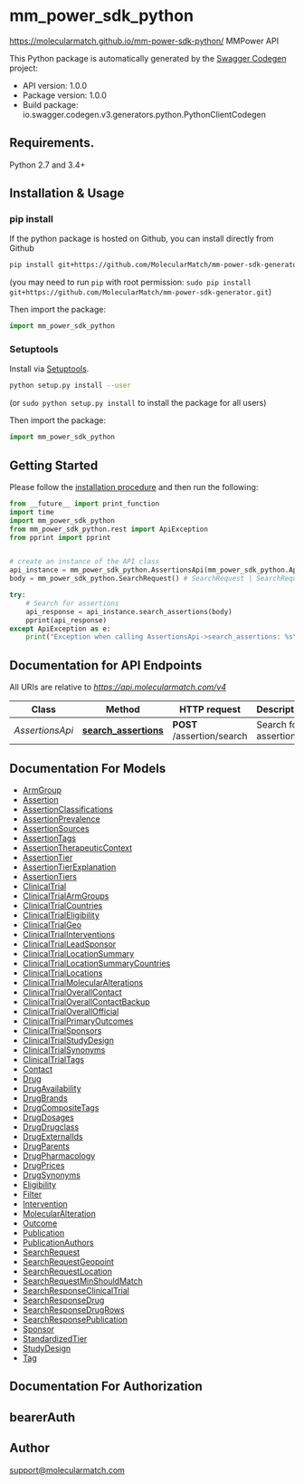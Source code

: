 # mm_power_sdk_python
https://molecularmatch.github.io/mm-power-sdk-python/
MMPower API

This Python package is automatically generated by the [Swagger Codegen](https://github.com/swagger-api/swagger-codegen) project:

- API version: 1.0.0
- Package version: 1.0.0
- Build package: io.swagger.codegen.v3.generators.python.PythonClientCodegen

## Requirements.

Python 2.7 and 3.4+

## Installation & Usage
### pip install

If the python package is hosted on Github, you can install directly from Github

```sh
pip install git+https://github.com/MolecularMatch/mm-power-sdk-generator.git
```
(you may need to run `pip` with root permission: `sudo pip install git+https://github.com/MolecularMatch/mm-power-sdk-generator.git`)

Then import the package:
```python
import mm_power_sdk_python 
```

### Setuptools

Install via [Setuptools](http://pypi.python.org/pypi/setuptools).

```sh
python setup.py install --user
```
(or `sudo python setup.py install` to install the package for all users)

Then import the package:
```python
import mm_power_sdk_python
```

## Getting Started

Please follow the [installation procedure](#installation--usage) and then run the following:

```python
from __future__ import print_function
import time
import mm_power_sdk_python
from mm_power_sdk_python.rest import ApiException
from pprint import pprint


# create an instance of the API class
api_instance = mm_power_sdk_python.AssertionsApi(mm_power_sdk_python.ApiClient(configuration))
body = mm_power_sdk_python.SearchRequest() # SearchRequest | SearchRequest object to send to MolecularMatch for processing

try:
    # Search for assertions
    api_response = api_instance.search_assertions(body)
    pprint(api_response)
except ApiException as e:
    print("Exception when calling AssertionsApi->search_assertions: %s\n" % e)
```

## Documentation for API Endpoints

All URIs are relative to *https://api.molecularmatch.com/v4*

Class | Method | HTTP request | Description
------------ | ------------- | ------------- | -------------
*AssertionsApi* | [**search_assertions**](docs/AssertionsApi.md#search_assertions) | **POST** /assertion/search | Search for assertions

## Documentation For Models

 - [ArmGroup](docs/ArmGroup.md)
 - [Assertion](docs/Assertion.md)
 - [AssertionClassifications](docs/AssertionClassifications.md)
 - [AssertionPrevalence](docs/AssertionPrevalence.md)
 - [AssertionSources](docs/AssertionSources.md)
 - [AssertionTags](docs/AssertionTags.md)
 - [AssertionTherapeuticContext](docs/AssertionTherapeuticContext.md)
 - [AssertionTier](docs/AssertionTier.md)
 - [AssertionTierExplanation](docs/AssertionTierExplanation.md)
 - [AssertionTiers](docs/AssertionTiers.md)
 - [ClinicalTrial](docs/ClinicalTrial.md)
 - [ClinicalTrialArmGroups](docs/ClinicalTrialArmGroups.md)
 - [ClinicalTrialCountries](docs/ClinicalTrialCountries.md)
 - [ClinicalTrialEligibility](docs/ClinicalTrialEligibility.md)
 - [ClinicalTrialGeo](docs/ClinicalTrialGeo.md)
 - [ClinicalTrialInterventions](docs/ClinicalTrialInterventions.md)
 - [ClinicalTrialLeadSponsor](docs/ClinicalTrialLeadSponsor.md)
 - [ClinicalTrialLocationSummary](docs/ClinicalTrialLocationSummary.md)
 - [ClinicalTrialLocationSummaryCountries](docs/ClinicalTrialLocationSummaryCountries.md)
 - [ClinicalTrialLocations](docs/ClinicalTrialLocations.md)
 - [ClinicalTrialMolecularAlterations](docs/ClinicalTrialMolecularAlterations.md)
 - [ClinicalTrialOverallContact](docs/ClinicalTrialOverallContact.md)
 - [ClinicalTrialOverallContactBackup](docs/ClinicalTrialOverallContactBackup.md)
 - [ClinicalTrialOverallOfficial](docs/ClinicalTrialOverallOfficial.md)
 - [ClinicalTrialPrimaryOutcomes](docs/ClinicalTrialPrimaryOutcomes.md)
 - [ClinicalTrialSponsors](docs/ClinicalTrialSponsors.md)
 - [ClinicalTrialStudyDesign](docs/ClinicalTrialStudyDesign.md)
 - [ClinicalTrialSynonyms](docs/ClinicalTrialSynonyms.md)
 - [ClinicalTrialTags](docs/ClinicalTrialTags.md)
 - [Contact](docs/Contact.md)
 - [Drug](docs/Drug.md)
 - [DrugAvailability](docs/DrugAvailability.md)
 - [DrugBrands](docs/DrugBrands.md)
 - [DrugCompositeTags](docs/DrugCompositeTags.md)
 - [DrugDosages](docs/DrugDosages.md)
 - [DrugDrugclass](docs/DrugDrugclass.md)
 - [DrugExternalIds](docs/DrugExternalIds.md)
 - [DrugParents](docs/DrugParents.md)
 - [DrugPharmacology](docs/DrugPharmacology.md)
 - [DrugPrices](docs/DrugPrices.md)
 - [DrugSynonyms](docs/DrugSynonyms.md)
 - [Eligibility](docs/Eligibility.md)
 - [Filter](docs/Filter.md)
 - [Intervention](docs/Intervention.md)
 - [MolecularAlteration](docs/MolecularAlteration.md)
 - [Outcome](docs/Outcome.md)
 - [Publication](docs/Publication.md)
 - [PublicationAuthors](docs/PublicationAuthors.md)
 - [SearchRequest](docs/SearchRequest.md)
 - [SearchRequestGeopoint](docs/SearchRequestGeopoint.md)
 - [SearchRequestLocation](docs/SearchRequestLocation.md)
 - [SearchRequestMinShouldMatch](docs/SearchRequestMinShouldMatch.md)
 - [SearchResponseClinicalTrial](docs/SearchResponseClinicalTrial.md)
 - [SearchResponseDrug](docs/SearchResponseDrug.md)
 - [SearchResponseDrugRows](docs/SearchResponseDrugRows.md)
 - [SearchResponsePublication](docs/SearchResponsePublication.md)
 - [Sponsor](docs/Sponsor.md)
 - [StandardizedTier](docs/StandardizedTier.md)
 - [StudyDesign](docs/StudyDesign.md)
 - [Tag](docs/Tag.md)

## Documentation For Authorization


## bearerAuth



## Author

support@molecularmatch.com
